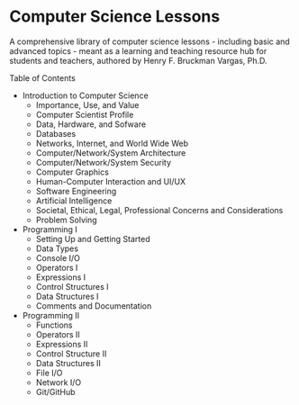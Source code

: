 # Computer Science Lessons
A comprehensive library of computer science lessons - including basic and advanced topics - meant as a learning and teaching resource hub for students and teachers, authored by Henry F. Bruckman Vargas, Ph.D.

Table of Contents

- Introduction to Computer Science
  - Importance, Use, and Value
  - Computer Scientist Profile
  - Data, Hardware, and Sofware
  - Databases
  - Networks, Internet, and World Wide Web
  - Computer/Network/System Architecture
  - Computer/Network/System Security
  - Computer Graphics
  - Human-Computer Interaction and UI/UX
  - Software Engineering
  - Artificial Intelligence
  - Societal, Ethical, Legal, Professional Concerns and Considerations
  - Problem Solving
- Programming I
  - Setting Up and Getting Started
  - Data Types
  - Console I/O
  - Operators I
  - Expressions I
  - Control Structures I
  - Data Structures I
  - Comments and Documentation
- Programming II
  - Functions
  - Operators II
  - Expressions II
  - Control Structure II
  - Data Structures II
  - File I/O
  - Network I/O
  - Git/GitHub
  

